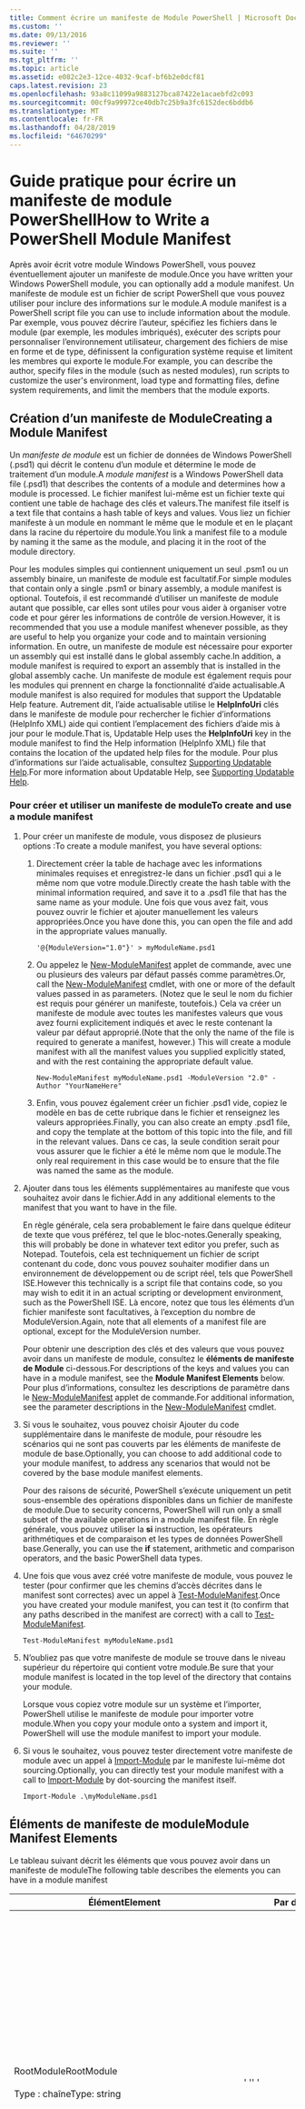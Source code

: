 ```yaml
---
title: Comment écrire un manifeste de Module PowerShell | Microsoft Docs
ms.custom: ''
ms.date: 09/13/2016
ms.reviewer: ''
ms.suite: ''
ms.tgt_pltfrm: ''
ms.topic: article
ms.assetid: e082c2e3-12ce-4032-9caf-bf6b2e0dcf81
caps.latest.revision: 23
ms.openlocfilehash: 93a8c11099a9883127bca87422e1acaebfd2c093
ms.sourcegitcommit: 00cf9a99972ce40db7c25b9a3fc6152dec6bddb6
ms.translationtype: MT
ms.contentlocale: fr-FR
ms.lasthandoff: 04/28/2019
ms.locfileid: "64670299"
---
```

# <a name="how-to-write-a-powershell-module-manifest"></a><span data-ttu-id="1bf61-102">Guide pratique pour écrire un manifeste de module PowerShell</span><span class="sxs-lookup"><span data-stu-id="1bf61-102">How to Write a PowerShell Module Manifest</span></span>

<span data-ttu-id="1bf61-103">Après avoir écrit votre module Windows PowerShell, vous pouvez éventuellement ajouter un manifeste de module.</span><span class="sxs-lookup"><span data-stu-id="1bf61-103">Once you have written your Windows PowerShell module, you can optionally add a module manifest.</span></span> <span data-ttu-id="1bf61-104">Un manifeste de module est un fichier de script PowerShell que vous pouvez utiliser pour inclure des informations sur le module.</span><span class="sxs-lookup"><span data-stu-id="1bf61-104">A module manifest is a PowerShell script file you can use to include information about the module.</span></span> <span data-ttu-id="1bf61-105">Par exemple, vous pouvez décrire l’auteur, spécifiez les fichiers dans le module (par exemple, les modules imbriqués), exécuter des scripts pour personnaliser l’environnement utilisateur, chargement des fichiers de mise en forme et de type, définissent la configuration système requise et limitent les membres qui exporte le module.</span><span class="sxs-lookup"><span data-stu-id="1bf61-105">For example, you can describe the author, specify files in the module (such as nested modules), run scripts to customize the user's environment, load type and formatting files, define system requirements, and limit the members that the module exports.</span></span>

## <a name="creating-a-module-manifest"></a><span data-ttu-id="1bf61-106">Création d’un manifeste de Module</span><span class="sxs-lookup"><span data-stu-id="1bf61-106">Creating a Module Manifest</span></span>

<span data-ttu-id="1bf61-107">Un *manifeste de module* est un fichier de données de Windows PowerShell (.psd1) qui décrit le contenu d’un module et détermine le mode de traitement d’un module.</span><span class="sxs-lookup"><span data-stu-id="1bf61-107">A *module manifest* is a Windows PowerShell data file (.psd1) that describes the contents of a module and determines how a module is processed.</span></span> <span data-ttu-id="1bf61-108">Le fichier manifest lui-même est un fichier texte qui contient une table de hachage des clés et valeurs.</span><span class="sxs-lookup"><span data-stu-id="1bf61-108">The manifest file itself is a text file that contains a hash table of keys and values.</span></span> <span data-ttu-id="1bf61-109">Vous liez un fichier manifeste à un module en nommant le même que le module et en le plaçant dans la racine du répertoire du module.</span><span class="sxs-lookup"><span data-stu-id="1bf61-109">You link a manifest file to a module by naming it the same as the module, and placing it in the root of the module directory.</span></span>

<span data-ttu-id="1bf61-110">Pour les modules simples qui contiennent uniquement un seul .psm1 ou un assembly binaire, un manifeste de module est facultatif.</span><span class="sxs-lookup"><span data-stu-id="1bf61-110">For simple modules that contain only a single .psm1 or binary assembly, a module manifest is optional.</span></span> <span data-ttu-id="1bf61-111">Toutefois, il est recommandé d’utiliser un manifeste de module autant que possible, car elles sont utiles pour vous aider à organiser votre code et pour gérer les informations de contrôle de version.</span><span class="sxs-lookup"><span data-stu-id="1bf61-111">However, it is recommended that you use a module manifest whenever possible, as they are useful to help you organize your code and to maintain versioning information.</span></span> <span data-ttu-id="1bf61-112">En outre, un manifeste de module est nécessaire pour exporter un assembly qui est installé dans le global assembly cache.</span><span class="sxs-lookup"><span data-stu-id="1bf61-112">In addition, a module manifest is required to export an assembly that is installed in the global assembly cache.</span></span> <span data-ttu-id="1bf61-113">Un manifeste de module est également requis pour les modules qui prennent en charge la fonctionnalité d’aide actualisable.</span><span class="sxs-lookup"><span data-stu-id="1bf61-113">A module manifest is also required for modules that support the Updatable Help feature.</span></span> <span data-ttu-id="1bf61-114">Autrement dit, l’aide actualisable utilise le **HelpInfoUri** clés dans le manifeste de module pour rechercher le fichier d’informations (HelpInfo XML) aide qui contient l’emplacement des fichiers d’aide mis à jour pour le module.</span><span class="sxs-lookup"><span data-stu-id="1bf61-114">That is, Updatable Help uses the **HelpInfoUri** key in the module manifest to find the Help information (HelpInfo XML) file that contains the location of the updated help files for the module.</span></span> <span data-ttu-id="1bf61-115">Pour plus d’informations sur l’aide actualisable, consultez [Supporting Updatable Help](./supporting-updatable-help.md).</span><span class="sxs-lookup"><span data-stu-id="1bf61-115">For more information about Updatable Help, see [Supporting Updatable Help](./supporting-updatable-help.md).</span></span>

### <a name="to-create-and-use-a-module-manifest"></a><span data-ttu-id="1bf61-116">Pour créer et utiliser un manifeste de module</span><span class="sxs-lookup"><span data-stu-id="1bf61-116">To create and use a module manifest</span></span>

1. <span data-ttu-id="1bf61-117">Pour créer un manifeste de module, vous disposez de plusieurs options :</span><span class="sxs-lookup"><span data-stu-id="1bf61-117">To create a module manifest, you have several options:</span></span>

   1. <span data-ttu-id="1bf61-118">Directement créer la table de hachage avec les informations minimales requises et enregistrez-le dans un fichier .psd1 qui a le même nom que votre module.</span><span class="sxs-lookup"><span data-stu-id="1bf61-118">Directly create the hash table with the minimal information required, and save it to a .psd1 file that has the same name as your module.</span></span> <span data-ttu-id="1bf61-119">Une fois que vous avez fait, vous pouvez ouvrir le fichier et ajouter manuellement les valeurs appropriées.</span><span class="sxs-lookup"><span data-stu-id="1bf61-119">Once you have done this, you can open the file and add in the appropriate values manually.</span></span>

      `'@{ModuleVersion="1.0"}' > myModuleName.psd1`

   2. <span data-ttu-id="1bf61-120">Ou appelez le [New-ModuleManifest](/powershell/module/Microsoft.PowerShell.Core/New-ModuleManifest) applet de commande, avec une ou plusieurs des valeurs par défaut passés comme paramètres.</span><span class="sxs-lookup"><span data-stu-id="1bf61-120">Or, call the [New-ModuleManifest](/powershell/module/Microsoft.PowerShell.Core/New-ModuleManifest) cmdlet, with one or more of the default values passed in as parameters.</span></span> <span data-ttu-id="1bf61-121">(Notez que le seul le nom du fichier est requis pour générer un manifeste, toutefois.) Cela va créer un manifeste de module avec toutes les manifestes valeurs que vous avez fourni explicitement indiqués et avec le reste contenant la valeur par défaut approprié.</span><span class="sxs-lookup"><span data-stu-id="1bf61-121">(Note that the only the name of the file is required to generate a manifest, however.) This will create a module manifest with all the manifest values you supplied explicitly stated, and with the rest containing the appropriate default value.</span></span>

      `New-ModuleManifest myModuleName.psd1 -ModuleVersion "2.0" -Author "YourNameHere"`

   3. <span data-ttu-id="1bf61-122">Enfin, vous pouvez également créer un fichier .psd1 vide, copiez le modèle en bas de cette rubrique dans le fichier et renseignez les valeurs appropriées.</span><span class="sxs-lookup"><span data-stu-id="1bf61-122">Finally, you can also create an empty .psd1 file, and copy the template at the bottom of this topic into the file, and fill in the relevant values.</span></span> <span data-ttu-id="1bf61-123">Dans ce cas, la seule condition serait pour vous assurer que le fichier a été le même nom que le module.</span><span class="sxs-lookup"><span data-stu-id="1bf61-123">The only real requirement in this case would be to ensure that the file was named the same as the module.</span></span>

2. <span data-ttu-id="1bf61-124">Ajouter dans tous les éléments supplémentaires au manifeste que vous souhaitez avoir dans le fichier.</span><span class="sxs-lookup"><span data-stu-id="1bf61-124">Add in any additional elements to the manifest that you want to have in the file.</span></span>

   <span data-ttu-id="1bf61-125">En règle générale, cela sera probablement le faire dans quelque éditeur de texte que vous préférez, tel que le bloc-notes.</span><span class="sxs-lookup"><span data-stu-id="1bf61-125">Generally speaking, this will probably be done in whatever text editor you prefer, such as Notepad.</span></span> <span data-ttu-id="1bf61-126">Toutefois, cela est techniquement un fichier de script contenant du code, donc vous pouvez souhaiter modifier dans un environnement de développement ou de script réel, tels que PowerShell ISE.</span><span class="sxs-lookup"><span data-stu-id="1bf61-126">However this technically is a script file that contains code, so you may wish to edit it in an actual scripting or development environment, such as the PowerShell ISE.</span></span> <span data-ttu-id="1bf61-127">Là encore, notez que tous les éléments d’un fichier manifeste sont facultatives, à l’exception du nombre de ModuleVersion.</span><span class="sxs-lookup"><span data-stu-id="1bf61-127">Again, note that all elements of a manifest file are optional, except for the ModuleVersion number.</span></span>

   <span data-ttu-id="1bf61-128">Pour obtenir une description des clés et des valeurs que vous pouvez avoir dans un manifeste de module, consultez le **éléments de manifeste de Module** ci-dessous.</span><span class="sxs-lookup"><span data-stu-id="1bf61-128">For descriptions of the keys and values you can have in a module manifest, see the **Module Manifest Elements** below.</span></span> <span data-ttu-id="1bf61-129">Pour plus d’informations, consultez les descriptions de paramètre dans le [New-ModuleManifest](/powershell/module/Microsoft.PowerShell.Core/New-ModuleManifest) applet de commande.</span><span class="sxs-lookup"><span data-stu-id="1bf61-129">For additional information, see the parameter descriptions in the  [New-ModuleManifest](/powershell/module/Microsoft.PowerShell.Core/New-ModuleManifest) cmdlet.</span></span>

3. <span data-ttu-id="1bf61-130">Si vous le souhaitez, vous pouvez choisir Ajouter du code supplémentaire dans le manifeste de module, pour résoudre les scénarios qui ne sont pas couverts par les éléments de manifeste de module de base.</span><span class="sxs-lookup"><span data-stu-id="1bf61-130">Optionally, you can choose to add additional code to your module manifest, to address any scenarios that would not be covered by the base module manifest elements.</span></span>

   <span data-ttu-id="1bf61-131">Pour des raisons de sécurité, PowerShell s’exécute uniquement un petit sous-ensemble des opérations disponibles dans un fichier de manifeste de module.</span><span class="sxs-lookup"><span data-stu-id="1bf61-131">Due to security concerns, PowerShell will run only a small subset of the available operations in a module manifest file.</span></span> <span data-ttu-id="1bf61-132">En règle générale, vous pouvez utiliser la **si** instruction, les opérateurs arithmétiques et de comparaison et les types de données PowerShell base.</span><span class="sxs-lookup"><span data-stu-id="1bf61-132">Generally, you can use the **if** statement, arithmetic and comparison operators, and the basic PowerShell data types.</span></span>

4. <span data-ttu-id="1bf61-133">Une fois que vous avez créé votre manifeste de module, vous pouvez le tester (pour confirmer que les chemins d’accès décrites dans le manifest sont correctes) avec un appel à [Test-ModuleManifest](/powershell/module/Microsoft.PowerShell.Core/Test-ModuleManifest).</span><span class="sxs-lookup"><span data-stu-id="1bf61-133">Once you have created your module manifest, you can test it (to confirm that any paths described in the manifest are correct) with a call to [Test-ModuleManifest](/powershell/module/Microsoft.PowerShell.Core/Test-ModuleManifest).</span></span>

   `Test-ModuleManifest myModuleName.psd1`

5. <span data-ttu-id="1bf61-134">N’oubliez pas que votre manifeste de module se trouve dans le niveau supérieur du répertoire qui contient votre module.</span><span class="sxs-lookup"><span data-stu-id="1bf61-134">Be sure that your module manifest is located in the top level of the directory that contains your module.</span></span>

   <span data-ttu-id="1bf61-135">Lorsque vous copiez votre module sur un système et l’importer, PowerShell utilise le manifeste de module pour importer votre module.</span><span class="sxs-lookup"><span data-stu-id="1bf61-135">When you copy your module onto a system and import it, PowerShell will use the module manifest to import your module.</span></span>

6. <span data-ttu-id="1bf61-136">Si vous le souhaitez, vous pouvez tester directement votre manifeste de module avec un appel à [Import-Module](/powershell/module/Microsoft.PowerShell.Core/Import-Module) par le manifeste lui-même dot sourcing.</span><span class="sxs-lookup"><span data-stu-id="1bf61-136">Optionally, you can directly test your module manifest with a call to [Import-Module](/powershell/module/Microsoft.PowerShell.Core/Import-Module) by dot-sourcing the manifest itself.</span></span>

   `Import-Module .\myModuleName.psd1`

## <a name="module-manifest-elements"></a><span data-ttu-id="1bf61-137">Éléments de manifeste de module</span><span class="sxs-lookup"><span data-stu-id="1bf61-137">Module Manifest Elements</span></span>

<span data-ttu-id="1bf61-138">Le tableau suivant décrit les éléments que vous pouvez avoir dans un manifeste de module</span><span class="sxs-lookup"><span data-stu-id="1bf61-138">The following table describes the elements you can have in a module manifest</span></span>

|<span data-ttu-id="1bf61-139">Élément</span><span class="sxs-lookup"><span data-stu-id="1bf61-139">Element</span></span>|<span data-ttu-id="1bf61-140">Par défaut</span><span class="sxs-lookup"><span data-stu-id="1bf61-140">Default</span></span>|<span data-ttu-id="1bf61-141">Description</span><span class="sxs-lookup"><span data-stu-id="1bf61-141">Description</span></span>|
|-------------|-------------|-----------------|
|<span data-ttu-id="1bf61-142">RootModule</span><span class="sxs-lookup"><span data-stu-id="1bf61-142">RootModule</span></span><br /><br /> <span data-ttu-id="1bf61-143">Type : chaîne</span><span class="sxs-lookup"><span data-stu-id="1bf61-143">Type: string</span></span>|<span data-ttu-id="1bf61-144">' '</span><span class="sxs-lookup"><span data-stu-id="1bf61-144">' '</span></span>|<span data-ttu-id="1bf61-145">Module ou binaire module fichier de script associé à ce manifeste.</span><span class="sxs-lookup"><span data-stu-id="1bf61-145">Script module or binary module file associated with this manifest.</span></span> <span data-ttu-id="1bf61-146">Versions précédentes de PowerShell appelé le ModuleToProcess à cet élément.</span><span class="sxs-lookup"><span data-stu-id="1bf61-146">Previous versions of PowerShell called this element the ModuleToProcess.</span></span><br /><br /> <span data-ttu-id="1bf61-147">Les types possibles pour le module racine peuvent être vides (qui rendront ce un **manifeste** module), le nom d’un module de script (.psm1, ce qui rend cela un **Script** module), ou le nom d’un module binaire (.exe ou .dll, ce qui rend cela un **binaire** module).</span><span class="sxs-lookup"><span data-stu-id="1bf61-147">Possible types for the root module can be empty (which will make this a **Manifest** module), the name of a script module (.psm1, which makes this a **Script** module), or the name of a binary module (.exe or .dll, which makes this a **Binary** module).</span></span> <span data-ttu-id="1bf61-148">Placer le nom d’un manifeste de module (.psd1) ou un fichier de script (.ps1) dans cet élément entraîne une erreur se produit.</span><span class="sxs-lookup"><span data-stu-id="1bf61-148">Placing the name of a module manifest (.psd1) or a script file (.ps1) in this element will cause an error to occur.</span></span>|
|<span data-ttu-id="1bf61-149">ModuleVersion</span><span class="sxs-lookup"><span data-stu-id="1bf61-149">ModuleVersion</span></span><br /><br /> <span data-ttu-id="1bf61-150">Type : chaîne</span><span class="sxs-lookup"><span data-stu-id="1bf61-150">Type: string</span></span>|<span data-ttu-id="1bf61-151">1.0</span><span class="sxs-lookup"><span data-stu-id="1bf61-151">1.0</span></span>|<span data-ttu-id="1bf61-152">Numéro de version de ce module.</span><span class="sxs-lookup"><span data-stu-id="1bf61-152">Version number of this module.</span></span> <span data-ttu-id="1bf61-153">La chaîne doit être en mesure de convertir [System.Version].</span><span class="sxs-lookup"><span data-stu-id="1bf61-153">The string must be able to convert to [System.Version].</span></span> <span data-ttu-id="1bf61-154">Autrement dit, « #. #. #. #. # ».</span><span class="sxs-lookup"><span data-stu-id="1bf61-154">That is, '#.#.#.#.#'.</span></span> <span data-ttu-id="1bf61-155">`Import-Module` chargera le premier module qu’il trouve sur le **$psModulePath** qui correspond au nom et au moins une valeur ModuleVersion, comme le `-MinimumVersion` paramètre.</span><span class="sxs-lookup"><span data-stu-id="1bf61-155">`Import-Module` will load the first module it finds on the **$psModulePath** that matches the name, and has at least as high a ModuleVersion, as the `-MinimumVersion` parameter.</span></span> <span data-ttu-id="1bf61-156">Pour importer une version spécifique, utilisez le`-RequiredVersion` paramètre, à la place.</span><span class="sxs-lookup"><span data-stu-id="1bf61-156">To import a specific version, use the`-RequiredVersion` parameter, instead.</span></span><br /><br /> <span data-ttu-id="1bf61-157">Exemple : `ModuleVersion = '1.0'`</span><span class="sxs-lookup"><span data-stu-id="1bf61-157">Example: `ModuleVersion = '1.0'`</span></span>|
|<span data-ttu-id="1bf61-158">GUID</span><span class="sxs-lookup"><span data-stu-id="1bf61-158">GUID</span></span><br /><br /> <span data-ttu-id="1bf61-159">Type : chaîne</span><span class="sxs-lookup"><span data-stu-id="1bf61-159">Type: string</span></span>|<span data-ttu-id="1bf61-160">GUID générés automatiquement</span><span class="sxs-lookup"><span data-stu-id="1bf61-160">Autogenerated GUID</span></span>|<span data-ttu-id="1bf61-161">ID utilisé pour identifier de manière unique ce module.</span><span class="sxs-lookup"><span data-stu-id="1bf61-161">ID used to uniquely identify this module.</span></span> <span data-ttu-id="1bf61-162">Notez que vous ne pouvez pas actuellement importer un module par GUID.</span><span class="sxs-lookup"><span data-stu-id="1bf61-162">Note that you cannot currently import a module by GUID.</span></span><br /><br /> <span data-ttu-id="1bf61-163">Exemple : `GUID = 'cfc45206-1e49-459d-a8ad-5b571ef94857'`</span><span class="sxs-lookup"><span data-stu-id="1bf61-163">Example: `GUID = 'cfc45206-1e49-459d-a8ad-5b571ef94857'`</span></span>|
|<span data-ttu-id="1bf61-164">Auteur</span><span class="sxs-lookup"><span data-stu-id="1bf61-164">Author</span></span><br /><br /> <span data-ttu-id="1bf61-165">Type : chaîne</span><span class="sxs-lookup"><span data-stu-id="1bf61-165">Type: string</span></span>|<span data-ttu-id="1bf61-166">Aucune</span><span class="sxs-lookup"><span data-stu-id="1bf61-166">None</span></span>|<span data-ttu-id="1bf61-167">Auteur de ce module.</span><span class="sxs-lookup"><span data-stu-id="1bf61-167">Author of this module.</span></span><br /><br /> <span data-ttu-id="1bf61-168">Exemple : `Author = 'AuthorNameHere'`</span><span class="sxs-lookup"><span data-stu-id="1bf61-168">Example: `Author = 'AuthorNameHere'`</span></span>|
|<span data-ttu-id="1bf61-169">CompanyName</span><span class="sxs-lookup"><span data-stu-id="1bf61-169">CompanyName</span></span><br /><br /> <span data-ttu-id="1bf61-170">Type : chaîne</span><span class="sxs-lookup"><span data-stu-id="1bf61-170">Type: string</span></span>|<span data-ttu-id="1bf61-171">Unknown</span><span class="sxs-lookup"><span data-stu-id="1bf61-171">Unknown</span></span>|<span data-ttu-id="1bf61-172">Entreprise ou fournisseur de ce module.</span><span class="sxs-lookup"><span data-stu-id="1bf61-172">Company or vendor of this module.</span></span><br /><br /> <span data-ttu-id="1bf61-173">Exemple : `CompanyName = 'Fabrikam'`</span><span class="sxs-lookup"><span data-stu-id="1bf61-173">Example: `CompanyName = 'Fabrikam'`</span></span>|
|<span data-ttu-id="1bf61-174">Copyright</span><span class="sxs-lookup"><span data-stu-id="1bf61-174">Copyright</span></span><br /><br /> <span data-ttu-id="1bf61-175">Type : chaîne</span><span class="sxs-lookup"><span data-stu-id="1bf61-175">Type: string</span></span>|<span data-ttu-id="1bf61-176">(c) [currentYear] [auteur].</span><span class="sxs-lookup"><span data-stu-id="1bf61-176">(c) [currentYear] [Author].</span></span> <span data-ttu-id="1bf61-177">Tous droits réservés.</span><span class="sxs-lookup"><span data-stu-id="1bf61-177">All rights reserved.</span></span>|<span data-ttu-id="1bf61-178">Déclaration de copyright pour ce module.</span><span class="sxs-lookup"><span data-stu-id="1bf61-178">Copyright statement for this module.</span></span><br /><br /> <span data-ttu-id="1bf61-179">Exemple : `Copyright = '2016 AuthorName. All rights reserved.'`</span><span class="sxs-lookup"><span data-stu-id="1bf61-179">Example: `Copyright = '2016 AuthorName. All rights reserved.'`</span></span>|
|<span data-ttu-id="1bf61-180">Description</span><span class="sxs-lookup"><span data-stu-id="1bf61-180">Description</span></span><br /><br /> <span data-ttu-id="1bf61-181">Type : chaîne</span><span class="sxs-lookup"><span data-stu-id="1bf61-181">Type: string</span></span>|<span data-ttu-id="1bf61-182">' '</span><span class="sxs-lookup"><span data-stu-id="1bf61-182">' '</span></span>|<span data-ttu-id="1bf61-183">Description de la fonctionnalité fournie par ce module.</span><span class="sxs-lookup"><span data-stu-id="1bf61-183">Description of the functionality provided by this module.</span></span><br /><br /> <span data-ttu-id="1bf61-184">Exemple : `Description = 'This is a description of a module.'`</span><span class="sxs-lookup"><span data-stu-id="1bf61-184">Example: `Description = 'This is a description of a module.'`</span></span>|
|<span data-ttu-id="1bf61-185">PowerShellVersion</span><span class="sxs-lookup"><span data-stu-id="1bf61-185">PowerShellVersion</span></span><br /><br /> <span data-ttu-id="1bf61-186">Type : chaîne</span><span class="sxs-lookup"><span data-stu-id="1bf61-186">Type: string</span></span>|<span data-ttu-id="1bf61-187">' '</span><span class="sxs-lookup"><span data-stu-id="1bf61-187">' '</span></span>|<span data-ttu-id="1bf61-188">Version minimale du moteur Windows PowerShell requis par ce module.</span><span class="sxs-lookup"><span data-stu-id="1bf61-188">Minimum version of the Windows PowerShell engine required by this module.</span></span> <span data-ttu-id="1bf61-189">Valeurs valides actuelles sont 1.0, 2.0, 3.0, 4.0 et 5.0.</span><span class="sxs-lookup"><span data-stu-id="1bf61-189">Current valid values are 1.0, 2.0, 3.0, 4.0, and 5.0.</span></span><br /><br /> <span data-ttu-id="1bf61-190">Exemple : `PowerShellVersion = '5.0'`</span><span class="sxs-lookup"><span data-stu-id="1bf61-190">Example: `PowerShellVersion = '5.0'`</span></span>|
|<span data-ttu-id="1bf61-191">PowerShellHostName</span><span class="sxs-lookup"><span data-stu-id="1bf61-191">PowerShellHostName</span></span><br /><br /> <span data-ttu-id="1bf61-192">Type : chaîne</span><span class="sxs-lookup"><span data-stu-id="1bf61-192">Type: string</span></span>|<span data-ttu-id="1bf61-193">' '</span><span class="sxs-lookup"><span data-stu-id="1bf61-193">' '</span></span>|<span data-ttu-id="1bf61-194">Spécifie le nom de l’hôte Windows PowerShell qui est requis par le module.</span><span class="sxs-lookup"><span data-stu-id="1bf61-194">Specifies the name of the Windows PowerShell host that is required by the module.</span></span> <span data-ttu-id="1bf61-195">Ce nom est fourni par Windows PowerShell.</span><span class="sxs-lookup"><span data-stu-id="1bf61-195">This name is provided by Windows PowerShell.</span></span> <span data-ttu-id="1bf61-196">Pour rechercher le nom d’un programme hôte, dans le programme, tapez : `$host.name` .</span><span class="sxs-lookup"><span data-stu-id="1bf61-196">To find the name of a host program, in the program, type: `$host.name` .</span></span><br /><br /> <span data-ttu-id="1bf61-197">Exemple : `PowerShellHostName = 'Windows PowerShell ISE Host'`</span><span class="sxs-lookup"><span data-stu-id="1bf61-197">Example: `PowerShellHostName = 'Windows PowerShell ISE Host'`</span></span>|
|<span data-ttu-id="1bf61-198">PowerShellHostVersion</span><span class="sxs-lookup"><span data-stu-id="1bf61-198">PowerShellHostVersion</span></span><br /><br /> <span data-ttu-id="1bf61-199">Type : chaîne</span><span class="sxs-lookup"><span data-stu-id="1bf61-199">Type: string</span></span>|<span data-ttu-id="1bf61-200">' '</span><span class="sxs-lookup"><span data-stu-id="1bf61-200">' '</span></span>|<span data-ttu-id="1bf61-201">Version minimale de l’hôte Windows PowerShell requis par ce module.</span><span class="sxs-lookup"><span data-stu-id="1bf61-201">Minimum version of the Windows PowerShell host required by this module.</span></span><br /><br /> <span data-ttu-id="1bf61-202">Exemple : `PowerShellHostVersion = '2.0'`</span><span class="sxs-lookup"><span data-stu-id="1bf61-202">Example: `PowerShellHostVersion = '2.0'`</span></span>|
|<span data-ttu-id="1bf61-203">DotNetFrameworkVersion</span><span class="sxs-lookup"><span data-stu-id="1bf61-203">DotNetFrameworkVersion</span></span><br /><br /> <span data-ttu-id="1bf61-204">Type : chaîne</span><span class="sxs-lookup"><span data-stu-id="1bf61-204">Type: string</span></span>|<span data-ttu-id="1bf61-205">' '</span><span class="sxs-lookup"><span data-stu-id="1bf61-205">' '</span></span>|<span data-ttu-id="1bf61-206">Version minimale du Microsoft .NET Framework requise par ce module.</span><span class="sxs-lookup"><span data-stu-id="1bf61-206">Minimum version of Microsoft .NET Framework required by this module.</span></span><br /><br /> <span data-ttu-id="1bf61-207">Exemple : `DotNetFrameworkVersion = '3.5'`</span><span class="sxs-lookup"><span data-stu-id="1bf61-207">Example: `DotNetFrameworkVersion = '3.5'`</span></span>|
|<span data-ttu-id="1bf61-208">CLRVersion</span><span class="sxs-lookup"><span data-stu-id="1bf61-208">CLRVersion</span></span><br /><br /> <span data-ttu-id="1bf61-209">Type : chaîne</span><span class="sxs-lookup"><span data-stu-id="1bf61-209">Type: string</span></span>|<span data-ttu-id="1bf61-210">' '</span><span class="sxs-lookup"><span data-stu-id="1bf61-210">' '</span></span>|<span data-ttu-id="1bf61-211">Version minimale du common language runtime (CLR) requis par ce module.</span><span class="sxs-lookup"><span data-stu-id="1bf61-211">Minimum version of the common language runtime (CLR) required by this module.</span></span><br /><br /> <span data-ttu-id="1bf61-212">Exemple : `CLRVersion = '3.5'`</span><span class="sxs-lookup"><span data-stu-id="1bf61-212">Example: `CLRVersion = '3.5'`</span></span>|
|<span data-ttu-id="1bf61-213">ProcessorArchitecture</span><span class="sxs-lookup"><span data-stu-id="1bf61-213">ProcessorArchitecture</span></span><br /><br /> <span data-ttu-id="1bf61-214">Type : chaîne</span><span class="sxs-lookup"><span data-stu-id="1bf61-214">Type: string</span></span>|<span data-ttu-id="1bf61-215">' '</span><span class="sxs-lookup"><span data-stu-id="1bf61-215">' '</span></span>|<span data-ttu-id="1bf61-216">Architecture de processeur (aucun, X86, Amd64) requis par ce module.</span><span class="sxs-lookup"><span data-stu-id="1bf61-216">Processor architecture (None, X86, Amd64) required by this module.</span></span> <span data-ttu-id="1bf61-217">Les valeurs valides sont x86, AMD64, IA64 et None (valeur inconnue ou non spécifiée).</span><span class="sxs-lookup"><span data-stu-id="1bf61-217">Valid values are x86, AMD64, IA64, and None (unknown or unspecified).</span></span><br /><br /> <span data-ttu-id="1bf61-218">Exemple : `ProcessorArchitecture = 'x86'`</span><span class="sxs-lookup"><span data-stu-id="1bf61-218">Example: `ProcessorArchitecture = 'x86'`</span></span>|
|<span data-ttu-id="1bf61-219">RequiredModules</span><span class="sxs-lookup"><span data-stu-id="1bf61-219">RequiredModules</span></span><br /><br /> <span data-ttu-id="1bf61-220">Type : [chaîne []]</span><span class="sxs-lookup"><span data-stu-id="1bf61-220">Type: [string[]]</span></span>|<span data-ttu-id="1bf61-221">@()</span><span class="sxs-lookup"><span data-stu-id="1bf61-221">@()</span></span>|<span data-ttu-id="1bf61-222">Modules qui doivent être importés dans l’environnement global avant d’importer ce module.</span><span class="sxs-lookup"><span data-stu-id="1bf61-222">Modules that must be imported into the global environment prior to importing this module.</span></span> <span data-ttu-id="1bf61-223">Cette opération charge tous les modules, sauf si elles ont déjà été chargés.</span><span class="sxs-lookup"><span data-stu-id="1bf61-223">This will load any modules listed unless they have already been loaded.</span></span> <span data-ttu-id="1bf61-224">(Par exemple, certains modules peuvent déjà être chargés par un autre module.).</span><span class="sxs-lookup"><span data-stu-id="1bf61-224">(For example, some modules may already be loaded by a different module.).</span></span> <span data-ttu-id="1bf61-225">Il est également possible de spécifier une version spécifique à charger à l’aide de `RequiredVersion` plutôt que `ModuleVersion`.</span><span class="sxs-lookup"><span data-stu-id="1bf61-225">It is also possible to specify a specific version to load using `RequiredVersion` rather than `ModuleVersion`.</span></span> <span data-ttu-id="1bf61-226">Lorsque vous utilisez `ModuleVersion` il chargera la version la plus récente disponible avec un minimum de la version spécifiée.</span><span class="sxs-lookup"><span data-stu-id="1bf61-226">When using `ModuleVersion` it will load the newest version available with a minimum of the version specified.</span></span><br /><br /> <span data-ttu-id="1bf61-227">Exemple : `RequiredModules = @(@{ModuleName="myDependentModule"; ModuleVersion="2.0"; Guid="cfc45206-1e49-459d-a8ad-5b571ef94857"})`</span><span class="sxs-lookup"><span data-stu-id="1bf61-227">Example: `RequiredModules = @(@{ModuleName="myDependentModule"; ModuleVersion="2.0"; Guid="cfc45206-1e49-459d-a8ad-5b571ef94857"})`</span></span><br /><br /> <span data-ttu-id="1bf61-228">Exemple : `RequiredModules = @(@{ModuleName="myDependentModule"; RequiredVersion="1.5"; Guid="cfc45206-1e49-459d-a8ad-5b571ef94857"})`</span><span class="sxs-lookup"><span data-stu-id="1bf61-228">Example: `RequiredModules = @(@{ModuleName="myDependentModule"; RequiredVersion="1.5"; Guid="cfc45206-1e49-459d-a8ad-5b571ef94857"})`</span></span>|
|<span data-ttu-id="1bf61-229">RequiredAssemblies</span><span class="sxs-lookup"><span data-stu-id="1bf61-229">RequiredAssemblies</span></span><br /><br /> <span data-ttu-id="1bf61-230">Type : [chaîne []]</span><span class="sxs-lookup"><span data-stu-id="1bf61-230">Type: [string[]]</span></span>|<span data-ttu-id="1bf61-231">@()</span><span class="sxs-lookup"><span data-stu-id="1bf61-231">@()</span></span>|<span data-ttu-id="1bf61-232">Assemblys qui doivent être chargés avant d’importer ce module.</span><span class="sxs-lookup"><span data-stu-id="1bf61-232">Assemblies that must be loaded prior to importing this module.</span></span><br /><br /> <span data-ttu-id="1bf61-233">Notez que contrairement à RequiredModules, PowerShell chargera le RequiredAssemblies s’ils ne sont pas déjà chargés.</span><span class="sxs-lookup"><span data-stu-id="1bf61-233">Note that unlike RequiredModules, PowerShell will load the RequiredAssemblies if they are not already loaded.</span></span>|
|<span data-ttu-id="1bf61-234">ScriptsToProcess</span><span class="sxs-lookup"><span data-stu-id="1bf61-234">ScriptsToProcess</span></span><br /><br /> <span data-ttu-id="1bf61-235">Type : [chaîne []]</span><span class="sxs-lookup"><span data-stu-id="1bf61-235">Type: [string[]]</span></span>|<span data-ttu-id="1bf61-236">@()</span><span class="sxs-lookup"><span data-stu-id="1bf61-236">@()</span></span>|<span data-ttu-id="1bf61-237">Fichiers de script (.ps1) qui sont exécutés dans l’état de session de l’appelant quand le module est importé.</span><span class="sxs-lookup"><span data-stu-id="1bf61-237">Script (.ps1) files that are run in the caller's session state when the module is imported.</span></span> <span data-ttu-id="1bf61-238">Cela peut être la session globale état ou, pour les modules imbriqués, l’état de session d’un autre module.</span><span class="sxs-lookup"><span data-stu-id="1bf61-238">This could be the global session state or, for nested modules, the session state of another module.</span></span> <span data-ttu-id="1bf61-239">Vous pouvez utiliser ces scripts pour préparer un environnement, tout comme vous pouvez utiliser un script de connexion.</span><span class="sxs-lookup"><span data-stu-id="1bf61-239">You can use these scripts to prepare an environment just as you might use a login script.</span></span><br /><br /> <span data-ttu-id="1bf61-240">Ces scripts sont exécutés avant qu’un des modules répertoriés dans le manifeste sont chargé.</span><span class="sxs-lookup"><span data-stu-id="1bf61-240">These scripts are run before any of the modules listed in the manifest are loaded.</span></span>|
|<span data-ttu-id="1bf61-241">TypesToProcess</span><span class="sxs-lookup"><span data-stu-id="1bf61-241">TypesToProcess</span></span><br /><br /> <span data-ttu-id="1bf61-242">Type : [objet []]</span><span class="sxs-lookup"><span data-stu-id="1bf61-242">Type: [Object[]]</span></span>|<span data-ttu-id="1bf61-243">@()</span><span class="sxs-lookup"><span data-stu-id="1bf61-243">@()</span></span>|<span data-ttu-id="1bf61-244">Type de fichiers (.ps1xml) à charger lors de l’importation de ce module.</span><span class="sxs-lookup"><span data-stu-id="1bf61-244">Type files (.ps1xml) to be loaded when importing this module.</span></span>|
|<span data-ttu-id="1bf61-245">FormatsToProcess</span><span class="sxs-lookup"><span data-stu-id="1bf61-245">FormatsToProcess</span></span><br /><br /> <span data-ttu-id="1bf61-246">Type : [objet []]</span><span class="sxs-lookup"><span data-stu-id="1bf61-246">Type: [Object[]]</span></span>|<span data-ttu-id="1bf61-247">@()</span><span class="sxs-lookup"><span data-stu-id="1bf61-247">@()</span></span>|<span data-ttu-id="1bf61-248">Mettre en forme (.ps1xml) de fichiers à charger lors de l’importation de ce module.</span><span class="sxs-lookup"><span data-stu-id="1bf61-248">Format files (.ps1xml) to be loaded when importing this module.</span></span>|
|<span data-ttu-id="1bf61-249">NestedModules</span><span class="sxs-lookup"><span data-stu-id="1bf61-249">NestedModules</span></span><br /><br /> <span data-ttu-id="1bf61-250">Type : [objet []]</span><span class="sxs-lookup"><span data-stu-id="1bf61-250">Type: [Object[]]</span></span>|<span data-ttu-id="1bf61-251">@()</span><span class="sxs-lookup"><span data-stu-id="1bf61-251">@()</span></span>|<span data-ttu-id="1bf61-252">Modules à importer en tant que modules imbriqués du module spécifié dans RootModule/ModuleToProcess.</span><span class="sxs-lookup"><span data-stu-id="1bf61-252">Modules to import as nested modules of the module specified in RootModule/ModuleToProcess.</span></span><br /><br /> <span data-ttu-id="1bf61-253">Ajout d’un nom de module à cet élément est similaire à l’appel `Import-Module` à partir de votre code de script ou l’assembly.</span><span class="sxs-lookup"><span data-stu-id="1bf61-253">Adding a module name to this element is similar to calling `Import-Module` from within your script or assembly code.</span></span> <span data-ttu-id="1bf61-254">La principale différence est qu’il est plus facile de voir ce que vous chargez ici dans le fichier manifeste.</span><span class="sxs-lookup"><span data-stu-id="1bf61-254">The main difference is that it's easier to see what you are loading here in the manifest file.</span></span> <span data-ttu-id="1bf61-255">En outre, si un module ne parvient pas à charger ici, vous ne serez pas encore avez chargé votre module réelle.</span><span class="sxs-lookup"><span data-stu-id="1bf61-255">Also, if a module fails to load here, you will not yet have loaded your actual module.</span></span><br /><br /> <span data-ttu-id="1bf61-256">En plus des autres modules, vous pourrez également charger des fichiers de script (.ps1) ici.</span><span class="sxs-lookup"><span data-stu-id="1bf61-256">In addition to other modules, you may also load script (.ps1) files here.</span></span> <span data-ttu-id="1bf61-257">Ces fichiers seront exécutera dans le contexte du module racine.</span><span class="sxs-lookup"><span data-stu-id="1bf61-257">These files will execute in the context of the root module.</span></span> <span data-ttu-id="1bf61-258">(Cela équivaut à dot sourcing le script dans votre module racine.)</span><span class="sxs-lookup"><span data-stu-id="1bf61-258">(This is equivalent to dot sourcing the script in your root module.)</span></span>|
|<span data-ttu-id="1bf61-259">FunctionsToExport</span><span class="sxs-lookup"><span data-stu-id="1bf61-259">FunctionsToExport</span></span><br /><br /> <span data-ttu-id="1bf61-260">Type : String</span><span class="sxs-lookup"><span data-stu-id="1bf61-260">Type: String</span></span>|<span data-ttu-id="1bf61-261">'\*'</span><span class="sxs-lookup"><span data-stu-id="1bf61-261">'\*'</span></span>|<span data-ttu-id="1bf61-262">Spécifie les fonctions exportées par le module (caractère générique sont autorisés) à l’état de session de l’appelant.</span><span class="sxs-lookup"><span data-stu-id="1bf61-262">Specifies the functions that the module exports (wildcard characters are permitted) to the caller's session state.</span></span> <span data-ttu-id="1bf61-263">Par défaut, toutes les fonctions sont exportées.</span><span class="sxs-lookup"><span data-stu-id="1bf61-263">By default, all functions are exported.</span></span> <span data-ttu-id="1bf61-264">Vous pouvez utiliser cette clé pour limiter les fonctions exportées par le module.</span><span class="sxs-lookup"><span data-stu-id="1bf61-264">You can use this key to restrict the functions that are exported by the module.</span></span><br /><br /> <span data-ttu-id="1bf61-265">État de session de l’appelant peut être la session globale état ou, pour les modules imbriqués, l’état de session d’un autre module.</span><span class="sxs-lookup"><span data-stu-id="1bf61-265">The caller's session state can be the global session state or, for nested modules, the session state of another module.</span></span> <span data-ttu-id="1bf61-266">Lorsque le chaînage des modules imbriqués, toutes les fonctions exportées par un module imbriqué seront exportées vers l’état de session global, sauf si un module dans la chaîne empêche la fonction à l’aide de la clé de FunctionsToExport.</span><span class="sxs-lookup"><span data-stu-id="1bf61-266">When chaining nested modules, all functions that are exported by a nested module will be exported to the global session state unless a module in the chain restricts the function by using the FunctionsToExport key.</span></span><br /><br /> <span data-ttu-id="1bf61-267">Si le manifeste exporte également les alias pour les fonctions, cette clé peut supprimer des fonctions dont les alias sont répertoriés dans la clé AliasesToExport, mais cette clé ne peut pas ajouter les alias de fonction à la liste.</span><span class="sxs-lookup"><span data-stu-id="1bf61-267">If the manifest also exports aliases for the functions, this key can remove functions whose aliases are listed in the AliasesToExport key, but this key cannot add function aliases to the list.</span></span>|
|<span data-ttu-id="1bf61-268">CmdletsToExport</span><span class="sxs-lookup"><span data-stu-id="1bf61-268">CmdletsToExport</span></span><br /><br /> <span data-ttu-id="1bf61-269">Type : String</span><span class="sxs-lookup"><span data-stu-id="1bf61-269">Type: String</span></span>|<span data-ttu-id="1bf61-270">'\*'</span><span class="sxs-lookup"><span data-stu-id="1bf61-270">'\*'</span></span>|<span data-ttu-id="1bf61-271">Spécifie les applets de commande exportées par le module (caractère générique sont autorisés).</span><span class="sxs-lookup"><span data-stu-id="1bf61-271">Specifies the cmdlets that the module exports (wildcard characters are permitted).</span></span> <span data-ttu-id="1bf61-272">Par défaut, toutes les applets de commande sont exportées.</span><span class="sxs-lookup"><span data-stu-id="1bf61-272">By default, all cmdlets are exported.</span></span> <span data-ttu-id="1bf61-273">Vous pouvez utiliser cette clé pour restreindre les applets de commande qui sont exportées par le module.</span><span class="sxs-lookup"><span data-stu-id="1bf61-273">You can use this key to restrict the cmdlets that are exported by the module.</span></span><br /><br /> <span data-ttu-id="1bf61-274">État de session de l’appelant peut être la session globale état ou, pour les modules imbriqués, l’état de session d’un autre module.</span><span class="sxs-lookup"><span data-stu-id="1bf61-274">The caller's session state can be the global session state or, for nested modules, the session state of another module.</span></span> <span data-ttu-id="1bf61-275">Lorsque vous sont le chaînage des modules imbriqués, toutes les applets de commande exportées par un module imbriqué seront finalement exportés à l’état de session global, sauf si un module dans la chaîne empêche l’applet de commande à l’aide de la clé de CmdletsToExport.</span><span class="sxs-lookup"><span data-stu-id="1bf61-275">When you are chaining nested modules, all cmdlets that are exported by a nested module will be ultimately exported to the global session state unless a module in the chain restricts the cmdlet by using the CmdletsToExport key.</span></span><br /><br /> <span data-ttu-id="1bf61-276">Si le manifeste exporte également les alias pour les applets de commande, cette clé peut supprimer des applets de commande dont les alias sont répertoriés dans la clé AliasesToExport, mais cette clé ne peut pas ajouter des alias d’applet de commande à la liste.</span><span class="sxs-lookup"><span data-stu-id="1bf61-276">If the manifest also exports aliases for the cmdlets, this key can remove cmdlets whose aliases are listed in the AliasesToExport key, but this key cannot add cmdlet aliases to the list.</span></span>|
|<span data-ttu-id="1bf61-277">VariablesToExport</span><span class="sxs-lookup"><span data-stu-id="1bf61-277">VariablesToExport</span></span><br /><br /> <span data-ttu-id="1bf61-278">Type : String</span><span class="sxs-lookup"><span data-stu-id="1bf61-278">Type: String</span></span>|<span data-ttu-id="1bf61-279">'\*'</span><span class="sxs-lookup"><span data-stu-id="1bf61-279">'\*'</span></span>|<span data-ttu-id="1bf61-280">Spécifie les variables exportées par le module (caractère générique sont autorisés) à l’état de session de l’appelant.</span><span class="sxs-lookup"><span data-stu-id="1bf61-280">Specifies the variables that the module exports (wildcard characters are permitted) to the caller's session state.</span></span> <span data-ttu-id="1bf61-281">Par défaut, toutes les variables sont exportées.</span><span class="sxs-lookup"><span data-stu-id="1bf61-281">By default, all variables are exported.</span></span> <span data-ttu-id="1bf61-282">Vous pouvez utiliser cette clé pour limiter les variables qui sont exportées par le module.</span><span class="sxs-lookup"><span data-stu-id="1bf61-282">You can use this key to restrict the variables that are exported by the module.</span></span><br /><br /> <span data-ttu-id="1bf61-283">État de session de l’appelant peut être la session globale état ou, pour les modules imbriqués, l’état de session d’un autre module.</span><span class="sxs-lookup"><span data-stu-id="1bf61-283">The caller's session state can be the global session state or, for nested modules, the session state of another module.</span></span> <span data-ttu-id="1bf61-284">Lorsque vous sont le chaînage des modules imbriqués, toutes les variables qui sont exportées par un module imbriqué seront exportés vers l’état de session global, sauf si un module dans la chaîne indique que la variable à l’aide de la clé VariablesToExport.</span><span class="sxs-lookup"><span data-stu-id="1bf61-284">When you are chaining nested modules, all variables that are exported by a nested module will be exported to the global session state unless a module in the chain restricts the variable by using the VariablesToExport key.</span></span><br /><br /> <span data-ttu-id="1bf61-285">Si le manifeste exporte également les alias pour les variables, cette clé peut supprimer des variables dont les alias sont répertoriées dans la clé AliasesToExport, mais cette clé ne peut pas ajouter des alias de variable à la liste.</span><span class="sxs-lookup"><span data-stu-id="1bf61-285">If the manifest also exports aliases for the variables, this key can remove variables whose aliases are listed in the AliasesToExport key, but this key cannot add variable aliases to the list.</span></span>|
|<span data-ttu-id="1bf61-286">AliasesToExport</span><span class="sxs-lookup"><span data-stu-id="1bf61-286">AliasesToExport</span></span><br /><br /> <span data-ttu-id="1bf61-287">Type : String</span><span class="sxs-lookup"><span data-stu-id="1bf61-287">Type: String</span></span>|<span data-ttu-id="1bf61-288">'\*'</span><span class="sxs-lookup"><span data-stu-id="1bf61-288">'\*'</span></span>|<span data-ttu-id="1bf61-289">Spécifie les alias exportées par le module (caractère générique sont autorisés) à l’état de session de l’appelant.</span><span class="sxs-lookup"><span data-stu-id="1bf61-289">Specifies the aliases that the module exports (wildcard characters are permitted) to the caller's session state.</span></span> <span data-ttu-id="1bf61-290">Par défaut, tous les alias sont exportées.</span><span class="sxs-lookup"><span data-stu-id="1bf61-290">By default, all aliases are exported.</span></span> <span data-ttu-id="1bf61-291">Vous pouvez utiliser cette clé pour limiter les alias exportés par le module.</span><span class="sxs-lookup"><span data-stu-id="1bf61-291">You can use this key to restrict the aliases that are exported by the module.</span></span><br /><br /> <span data-ttu-id="1bf61-292">État de session de l’appelant peut être la session globale état ou, pour les modules imbriqués, l’état de session d’un autre module.</span><span class="sxs-lookup"><span data-stu-id="1bf61-292">The caller's session state can be the global session state or, for nested modules, the session state of another module.</span></span> <span data-ttu-id="1bf61-293">Lorsque vous sont le chaînage des modules imbriqués, tous les alias exportés par un module imbriqué seront finalement exportés à l’état de session global, sauf si un module dans la chaîne empêche l’alias à l’aide de la clé AliasesToExport.</span><span class="sxs-lookup"><span data-stu-id="1bf61-293">When you are chaining nested modules, all aliases that are exported by a nested module will be ultimately exported to the global session state unless a module in the chain restricts the alias by using the AliasesToExport key.</span></span>|
|<span data-ttu-id="1bf61-294">ModuleList</span><span class="sxs-lookup"><span data-stu-id="1bf61-294">ModuleList</span></span><br /><br /> <span data-ttu-id="1bf61-295">Type : [chaîne []]</span><span class="sxs-lookup"><span data-stu-id="1bf61-295">Type: [string[]]</span></span>|<span data-ttu-id="1bf61-296">@()</span><span class="sxs-lookup"><span data-stu-id="1bf61-296">@()</span></span>|<span data-ttu-id="1bf61-297">Spécifie tous les modules qui sont empaquetés avec ce module.</span><span class="sxs-lookup"><span data-stu-id="1bf61-297">Specifies all the modules that are packaged with this module.</span></span> <span data-ttu-id="1bf61-298">Ces modules peuvent être entrés par nom (une chaîne séparée par des virgules) ou sur une table de hachage avec les clés ModuleName et GUID.</span><span class="sxs-lookup"><span data-stu-id="1bf61-298">These modules can be entered by name (a comma-separated string) or as a hash table with ModuleName and GUID keys.</span></span> <span data-ttu-id="1bf61-299">La table de hachage peut avoir également une clé ModuleVersion facultative.</span><span class="sxs-lookup"><span data-stu-id="1bf61-299">The hash table can also have an optional ModuleVersion key.</span></span> <span data-ttu-id="1bf61-300">La clé ModuleList est conçue pour agir en tant qu’un inventaire de module.</span><span class="sxs-lookup"><span data-stu-id="1bf61-300">The ModuleList key is designed to act as a module inventory.</span></span> <span data-ttu-id="1bf61-301">Ces modules ne sont pas traitées automatiquement.</span><span class="sxs-lookup"><span data-stu-id="1bf61-301">These modules are not automatically processed.</span></span>|
|<span data-ttu-id="1bf61-302">FileList</span><span class="sxs-lookup"><span data-stu-id="1bf61-302">FileList</span></span><br /><br /> <span data-ttu-id="1bf61-303">Type : [chaîne []]</span><span class="sxs-lookup"><span data-stu-id="1bf61-303">Type: [string[]]</span></span>|<span data-ttu-id="1bf61-304">@()</span><span class="sxs-lookup"><span data-stu-id="1bf61-304">@()</span></span>|<span data-ttu-id="1bf61-305">Liste de tous les fichiers sont empaquetés avec ce module.</span><span class="sxs-lookup"><span data-stu-id="1bf61-305">List of all files packaged with this module.</span></span> <span data-ttu-id="1bf61-306">Comme avec ModuleList, FileList consiste à vous aider en tant qu’une liste d’inventaire et n’est pas traitée dans le cas contraire.</span><span class="sxs-lookup"><span data-stu-id="1bf61-306">As with ModuleList, FileList is to assist you as an inventory list, and is not otherwise processed.</span></span>|
|<span data-ttu-id="1bf61-307">PrivateData</span><span class="sxs-lookup"><span data-stu-id="1bf61-307">PrivateData</span></span><br /><br /> <span data-ttu-id="1bf61-308">Type : [object]</span><span class="sxs-lookup"><span data-stu-id="1bf61-308">Type: [object]</span></span>|<span data-ttu-id="1bf61-309">' '</span><span class="sxs-lookup"><span data-stu-id="1bf61-309">' '</span></span>|<span data-ttu-id="1bf61-310">Spécifie des données privées devant être transmis au module racine spécifié par la clé RootModule/ModuleToProcess.</span><span class="sxs-lookup"><span data-stu-id="1bf61-310">Specifies any private data that needs to be passed to the root module specified by the RootModule/ModuleToProcess key.</span></span>|
|<span data-ttu-id="1bf61-311">HelpInfoURI</span><span class="sxs-lookup"><span data-stu-id="1bf61-311">HelpInfoURI</span></span><br /><br /> <span data-ttu-id="1bf61-312">Type : chaîne</span><span class="sxs-lookup"><span data-stu-id="1bf61-312">Type: string</span></span>|<span data-ttu-id="1bf61-313">' '</span><span class="sxs-lookup"><span data-stu-id="1bf61-313">' '</span></span>|<span data-ttu-id="1bf61-314">HelpInfo URI de ce module.</span><span class="sxs-lookup"><span data-stu-id="1bf61-314">HelpInfo URI of this module.</span></span>|
|<span data-ttu-id="1bf61-315">DefaultCommandPrefix</span><span class="sxs-lookup"><span data-stu-id="1bf61-315">DefaultCommandPrefix</span></span><br /><br /> <span data-ttu-id="1bf61-316">Type : chaîne</span><span class="sxs-lookup"><span data-stu-id="1bf61-316">Type: string</span></span>|<span data-ttu-id="1bf61-317">' '</span><span class="sxs-lookup"><span data-stu-id="1bf61-317">' '</span></span>|<span data-ttu-id="1bf61-318">Préfixe par défaut pour les commandes exportées à partir de ce module.</span><span class="sxs-lookup"><span data-stu-id="1bf61-318">Default prefix for commands exported from this module.</span></span> <span data-ttu-id="1bf61-319">Remplacer le préfixe par défaut à l’aide `Import-Module` -préfixe.</span><span class="sxs-lookup"><span data-stu-id="1bf61-319">Override the default prefix using `Import-Module` -Prefix.</span></span>|

## <a name="sample-module-manifest"></a><span data-ttu-id="1bf61-320">Exemple de manifeste de Module</span><span class="sxs-lookup"><span data-stu-id="1bf61-320">Sample Module Manifest</span></span>

<span data-ttu-id="1bf61-321">Le manifeste de module d’exemple suivant montre les clés et les valeurs par défaut dans un manifeste de module.</span><span class="sxs-lookup"><span data-stu-id="1bf61-321">The following sample module manifest shows the keys and default values in a module manifest.</span></span> <span data-ttu-id="1bf61-322">Cet exemple a été créé à l’aide de la `New-ModuleManifest` applet de commande dans Windows PowerShell 3.0.</span><span class="sxs-lookup"><span data-stu-id="1bf61-322">This example was created by using the `New-ModuleManifest` cmdlet in Windows PowerShell 3.0.</span></span> <span data-ttu-id="1bf61-323">Lorsque vous créez plusieurs modules, vous pouvez utiliser cette applet de commande pour créer un modèle de manifeste qui peut ensuite être modifié pour différents modules.</span><span class="sxs-lookup"><span data-stu-id="1bf61-323">When creating multiple modules, you can use this cmdlet to create a manifest template that can then be modified for different modules.</span></span>

```powershell
#
# Module manifest for module 'myManifest'
#
# Generated by: User01
#
# Generated on: 1/24/2012
#

@{

# Script module or binary module file associated with this manifest
#RootModule = ''

# Version number of this module.
ModuleVersion = '1.0'

# ID used to uniquely identify this module
GUID = 'd0a9150d-b6a4-4b17-a325-e3a24fed0aa9'

# Author of this module
Author = 'User01'

# Company or vendor of this module
CompanyName = 'Unknown'

# Copyright statement for this module
Copyright = '(c) 2012 User01. All rights reserved.'

# Description of the functionality provided by this module
# Description = ''

# Minimum version of the Windows PowerShell engine required by this module
# PowerShellVersion = ''

# Name of the Windows PowerShell host required by this module
# PowerShellHostName = ''

# Minimum version of the Windows PowerShell host required by this module
# PowerShellHostVersion = ''

# Minimum version of the .NET Framework required by this module
# DotNetFrameworkVersion = ''

# Minimum version of the common language runtime (CLR) required by this module
# CLRVersion = ''

# Processor architecture (None, X86, Amd64) required by this module
# ProcessorArchitecture = ''

# Modules that must be imported into the global environment prior to importing this module
# RequiredModules = @()

# Assemblies that must be loaded prior to importing this module
# RequiredAssemblies = @()

# Script files (.ps1) that are run in the caller's environment prior to importing this module
# ScriptsToProcess = @()

# Type files (.ps1xml) to be loaded when importing this module
# TypesToProcess = @()

# Format files (.ps1xml) to be loaded when importing this module
# FormatsToProcess = @()

# Modules to import as nested modules of the module specified in RootModule/ModuleToProcess
# NestedModules = @()

# Functions to export from this module
FunctionsToExport = '*'

# Cmdlets to export from this module
CmdletsToExport = '*'

# Variables to export from this module
VariablesToExport = '*'

# Aliases to export from this module
AliasesToExport = '*'

# List of all modules packaged with this module
# ModuleList = @()

# List of all files packaged with this module
# FileList = @()

# Private data to pass to the module specified in RootModule/ModuleToProcess
# PrivateData = ''

# HelpInfo URI of this module
# HelpInfoURI = ''

# Default prefix for commands exported from this module. Override the default prefix using Import-Module -Prefix.
# DefaultCommandPrefix = ''

}

```

## <a name="see-also"></a><span data-ttu-id="1bf61-324">Voir aussi</span><span class="sxs-lookup"><span data-stu-id="1bf61-324">See Also</span></span>

[<span data-ttu-id="1bf61-325">Écrire un Module PowerShell de Windows</span><span class="sxs-lookup"><span data-stu-id="1bf61-325">Writing a Windows PowerShell Module</span></span>](./writing-a-windows-powershell-module.md)

